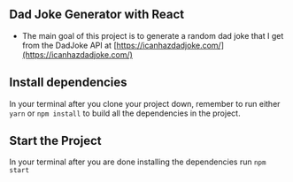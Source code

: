 ## Dad Joke Generator with React

- The main goal of this project is to generate a random dad joke that I get from the DadJoke API at [https://icanhazdadjoke.com/](https://icanhazdadjoke.com/)

## Install dependencies

In your terminal after you clone your project down, remember to run either `yarn` or `npm install` to build all the dependencies in the project.

## Start the Project

In your terminal after you are done installing the dependencies run `npm start`
